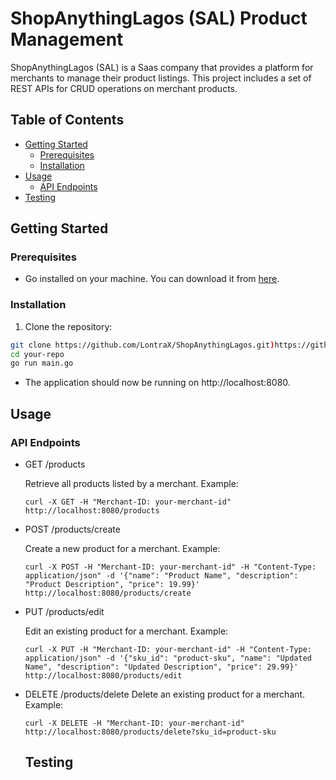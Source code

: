 # ShopAnythingLagos (SAL) Product Management

ShopAnythingLagos (SAL) is a Saas company that provides a platform for merchants to manage their product listings. This project includes a set of REST APIs for CRUD operations on merchant products.

## Table of Contents

- [Getting Started](#getting-started)
  - [Prerequisites](#prerequisites)
  - [Installation](#installation)
- [Usage](#usage)
  - [API Endpoints](#api-endpoints)
- [Testing](#testing)

## Getting Started

### Prerequisites

- Go installed on your machine. You can download it from [here](https://golang.org/dl/).

### Installation

1. Clone the repository:

```bash
git clone https://github.com/LontraX/ShopAnythingLagos.git)https://github.com/LontraX/ShopAnythingLagos.git
cd your-repo
go run main.go
```
- The application should now be running on http://localhost:8080.


## Usage
### API Endpoints

- GET /products

  Retrieve all products listed by a merchant.
  Example:
  ```
  curl -X GET -H "Merchant-ID: your-merchant-id" http://localhost:8080/products
  ```

- POST /products/create

  Create a new product for a merchant.
  Example:
  ```
  curl -X POST -H "Merchant-ID: your-merchant-id" -H "Content-Type: application/json" -d '{"name": "Product Name", "description": "Product Description", "price": 19.99}' http://localhost:8080/products/create
  ```

- PUT /products/edit

  Edit an existing product for a merchant.
  Example:
  ```
  curl -X PUT -H "Merchant-ID: your-merchant-id" -H "Content-Type: application/json" -d '{"sku_id": "product-sku", "name": "Updated Name", "description": "Updated Description", "price": 29.99}'         http://localhost:8080/products/edit
  ```
- DELETE /products/delete
  Delete an existing product for a merchant.
  Example:
  ```
  curl -X DELETE -H "Merchant-ID: your-merchant-id" http://localhost:8080/products/delete?sku_id=product-sku
  ```

  ## Testing



